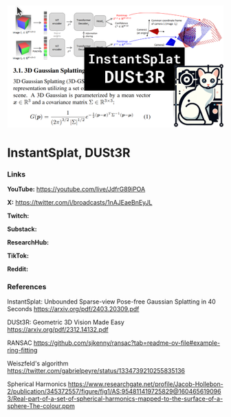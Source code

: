 ![thumbnail](thumbnail.png)

# InstantSplat, DUSt3R

### Links

**YouTube:** https://youtube.com/live/JdfrG89iPOA

**X:** https://twitter.com/i/broadcasts/1nAJEaeBnEyJL

**Twitch:**

**Substack:**

**ResearchHub:**

**TikTok:**

**Reddit:**

### References

InstantSplat: Unbounded Sparse-view Pose-free Gaussian Splatting in 40 Seconds
https://arxiv.org/pdf/2403.20309.pdf

DUSt3R: Geometric 3D Vision Made Easy
https://arxiv.org/pdf/2312.14132.pdf

RANSAC
https://github.com/sjkenny/ransac?tab=readme-ov-file#example-ring-fitting

Weiszfeld's algorithm
https://twitter.com/gabrielpeyre/status/1334739210255835136

Spherical Harmonics
https://www.researchgate.net/profile/Jacob-Hollebon-2/publication/345372557/figure/fig1/AS:954811419725829@1604656190963/Real-part-of-a-set-of-spherical-harmonics-mapped-to-the-surface-of-a-sphere-The-colour.ppm
